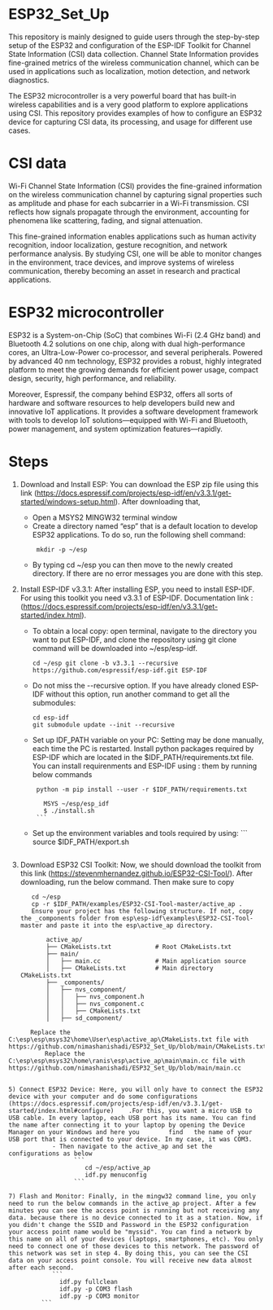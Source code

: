 # ESP32_Set_Up
This repository is mainly designed to guide users through the step-by-step setup of the ESP32 and configuration of the ESP-IDF Toolkit for  Channel State Information (CSI) data collection. Channel State Information provides fine-grained metrics of the wireless communication channel, which can be used in applications such as localization, motion detection, and network diagnostics.

The ESP32 microcontroller is a very powerful board that has built-in wireless capabilities and is a very good platform to explore applications using CSI. This repository provides examples of how to configure an ESP32 device for capturing CSI data, its processing, and usage for different use cases.

# CSI data
Wi-Fi Channel State Information (CSI) provides the fine-grained information on the wireless communication channel by capturing signal properties such as amplitude and phase for each subcarrier in a Wi-Fi transmission. CSI reflects how signals propagate through the environment, accounting for phenomena like scattering, fading, and signal attenuation. 

This fine-grained information enables applications such as human activity recognition, indoor localization, gesture recognition, and network performance analysis. By studying CSI, one will be able to monitor changes in the environment, trace devices, and improve systems of wireless communication, thereby becoming an asset in research and practical applications.

# ESP32 microcontroller
ESP32 is a System-on-Chip (SoC) that combines Wi-Fi (2.4 GHz band) and Bluetooth 4.2 solutions on one chip, along with dual high-performance cores, an Ultra-Low-Power co-processor, and several peripherals. Powered by advanced 40 nm technology, ESP32 provides a robust, highly integrated platform to meet the growing demands for efficient power usage, compact design, security, high performance, and reliability.

Moreover, Espressif, the company behind ESP32, offers all sorts of hardware and software resources to help developers build new and innovative IoT applications. It provides a software development framework with tools to develop IoT solutions—equipped with Wi-Fi and Bluetooth, power management, and system optimization features—rapidly.

# Steps


1) Download and Install ESP: You can download the ESP zip file using this link (https://docs.espressif.com/projects/esp-idf/en/v3.3.1/get-started/windows-setup.html). After downloading that,
      - Open a MSYS2 MINGW32 terminal window
      - Create a directory named “esp” that is a default location to develop ESP32 applications. To do so, run the following shell command:
        ```
         mkdir -p ~/esp
        ```
      - By typing cd ~/esp you can then move to the newly created directory. If there are no error messages you are done with this step.
    

2) Install ESP-IDF v3.3.1: After installing ESP, you need to install ESP-IDF. For using this toolkit you need v3.3.1 of ESP-IDF. Documentation link :
(https://docs.espressif.com/projects/esp-idf/en/v3.3.1/get-started/index.html). 
      - To obtain a local copy: open terminal, navigate to the directory you want to put ESP-IDF, and clone the repository using git clone command will be             downloaded into ~/esp/esp-idf.
        ```
        cd ~/esp git clone -b v3.3.1 --recursive https://github.com/espressif/esp-idf.git ESP-IDF
        ```
      - Do not miss the --recursive option. If you have already cloned ESP-IDF without this option, run another command to get all the submodules:
          ```
          cd esp-idf
          git submodule update --init --recursive
          ```
      - Set up IDF_PATH variable on your PC: Setting may be done manually, each time the PC is restarted.
        Install python packages required by ESP-IDF which are located in the $IDF_PATH/requirements.txt file. You can install requirenments and  ESP-IDF using :  them by running below commands
           ```
            python -m pip install --user -r $IDF_PATH/requirements.txt
      
              MSYS ~/esp/esp_idf
              $ ./install.sh
            ```
      - Set up the environment variables and tools required by using: 
            ```
              source $IDF_PATH/export.sh
        ```

3) Download ESP32 CSI Toolkit: Now, we should download the toolkit from this link (https://stevenmhernandez.github.io/ESP32-CSI-Tool/). After downloading, run the below command. Then make sure to copy

          cd ~/esp
          cp -r $IDF_PATH/examples/ESP32-CSI-Tool-master/active_ap .
          Ensure your project has the following structure. If not, copy the _components folder from esp\esp-idf\examples\ESP32-CSI-Tool-master and paste it into the esp\active_ap directory.
   ```
          active_ap/
          ├── CMakeLists.txt            # Root CMakeLists.txt
          ├── main/
          │   ├── main.cc               # Main application source
          │   ├── CMakeLists.txt        # Main directory CMakeLists.txt
          ├── _components/
          │   ├── nvs_component/
          │   │   ├── nvs_component.h
          │   │   ├── nvs_component.c
          │   │   ├── CMakeLists.txt
          │   ├── sd_component/
   
```
      Replace the C:\esp\esp\msys32\home\User\esp\active_ap\CMakeLists.txt file with https://github.com/nimashanishadi/ESP32_Set_Up/blob/main/CMakeLists.txt
          Replace the  C:\esp\esp\msys32\home\ranis\esp\active_ap\main\main.cc file with https://github.com/nimashanishadi/ESP32_Set_Up/blob/main/main.cc


5) Connect ESP32 Device: Here, you will only have to connect the ESP32 device with your computer and do some configurations (https://docs.espressif.com/projects/esp-idf/en/v3.3.1/get-started/index.html#configure)    .For this, you want a micro USB to USB cable. In every laptop, each USB port has its name. You can find the name after connecting it to your laptop by opening the Device Manager on your Windows and here you        find   the name of your USB port that is connected to your device. In my case, it was COM3.
            - Then navigate to the active_ap and set the configurations as below
                  ```
                     cd ~/esp/active_ap
                     idf.py menuconfig
                  ```

7) Flash and Monitor: Finally, in the mingw32 command line, you only need to run the below commands in the active_ap project. After a few minutes you can see the access point is running but not receiving any data. because there is no device connected to it as a station. Now, if you didn't change the SSID and Password in the ESP32 configuration your access point name would be "myssid". You can find a network by this name on all of your devices (laptops, smartphones, etc). You only need to connect one of those devices to this network. The password of this network was set in step 4. By doing this, you can see the CSI data on your access point console. You will receive new data almost after each second.
            ```
              idf.py fullclean 
              idf.py -p COM3 flash 
              idf.py -p COM3 monitor
         ```
